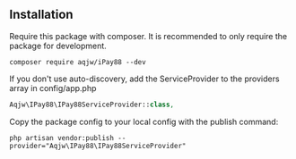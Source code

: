 ## Installation

Require this package with composer. It is recommended to only require the package for development.

```shell
composer require aqjw/iPay88 --dev
```

If you don't use auto-discovery, add the ServiceProvider to the providers array in config/app.php
```php
Aqjw\IPay88\IPay88ServiceProvider::class,
```

Copy the package config to your local config with the publish command:

```shell
php artisan vendor:publish --provider="Aqjw\IPay88\IPay88ServiceProvider"
```